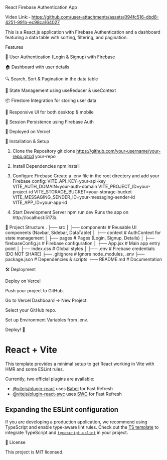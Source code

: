 React Firebase Authentication App

Video Link:- https://github.com/user-attachments/assets/094fc516-dbd8-4251-991b-ec98ca164027


This is a React.js application with Firebase Authentication and a dashboard featuring a data table with sorting, filtering, and pagination.

Features

🔐 User Authentication (Login & Signup) with Firebase

🏠 Dashboard with user details

🔍 Search, Sort & Pagination in the data table

🔄 State Management using useReducer & useContext

📦 Firestore Integration for storing user data

🎨 Responsive UI for both desktop & mobile

📂 Session Persistence using Firebase Auth

🚀 Deployed on Vercel

🚀 Installation & Setup

1. Clone the Repository
   git clone https://github.com/your-username/your-repo.gitcd your-repo

2. Install Dependencies
   npm install

3. Configure Firebase
Create a .env file in the root directory and add your Firebase config:
VITE_API_KEY=your-api-key
VITE_AUTH_DOMAIN=your-auth-domain
VITE_PROJECT_ID=your-project-id
VITE_STORAGE_BUCKET=your-storage-bucket
VITE_MESSAGING_SENDER_ID=your-messaging-sender-id
VITE_APP_ID=your-app-id

4. Start Development Server
   npm run dev
   Runs the app on http://localhost:5173/.

📂 Project Structure
.
├── src
│   ├── components  # Reusable UI components (Navbar, Sidebar, DataTable)
│   ├── context     # AuthContext for state management
│   ├── pages       # Pages (Login, Signup, Details)
│   ├── firebaseConfig.js  # Firebase configuration
│   ├── App.jsx     # Main app entry point
│   ├── index.css   # Global styles
│
├── .env            # Firebase credentials (DO NOT SHARE)
├── .gitignore      # Ignore node_modules, .env
├── package.json    # Dependencies & scripts
└── README.md       # Documentation

🛠️ Deployment

Deploy on Vercel

Push your project to GitHub.

Go to Vercel Dashboard → New Project.

Select your GitHub repo.

Set up Environment Variables from .env.

Deploy! 🎉


# React + Vite

This template provides a minimal setup to get React working in Vite with HMR and some ESLint rules.

Currently, two official plugins are available:

- [@vitejs/plugin-react](https://github.com/vitejs/vite-plugin-react/blob/main/packages/plugin-react/README.md) uses [Babel](https://babeljs.io/) for Fast Refresh
- [@vitejs/plugin-react-swc](https://github.com/vitejs/vite-plugin-react-swc) uses [SWC](https://swc.rs/) for Fast Refresh

## Expanding the ESLint configuration

If you are developing a production application, we recommend using TypeScript and enable type-aware lint rules. Check out the [TS template](https://github.com/vitejs/vite/tree/main/packages/create-vite/template-react-ts) to integrate TypeScript and [`typescript-eslint`](https://typescript-eslint.io) in your project.

📜 License

This project is MIT licensed.
